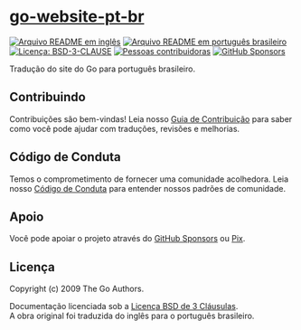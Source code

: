 # [go-website-pt-br][page]

[![Arquivo README em inglês][badge-readme-en]][readme-en]
[![Arquivo README em português brasileiro][badge-readme-pt-br]][readme-pt-br]
[![Licença: BSD-3-CLAUSE][badge-license]][license]
[![Pessoas contribuidoras][badge-contributors]][contributors]
[![GitHub Sponsors][badge-github-sponsors]][github-sponsors]

Tradução do site do Go para português brasileiro.

## Contribuindo

Contribuições são bem-vindas!
Leia nosso [Guia de Contribuição][contributing] para saber como você pode ajudar
com traduções, revisões e melhorias.

## Código de Conduta

Temos o comprometimento de fornecer uma comunidade acolhedora.
Leia nosso [Código de Conduta][code-of-conduct] para entender nossos padrões de
comunidade.

## Apoio

Você pode apoiar o projeto através do [GitHub Sponsors][github-sponsors] ou
[Pix][sponsor].

## Licença

Copyright (c) 2009 The Go Authors.

Documentação licenciada sob a [Licença BSD de 3 Cláusulas][license].<br>
A obra original foi traduzida do inglês para o português brasileiro.

[badge-contributors]: https://img.shields.io/github/contributors/docsdevbr/go-website-pt-br

[badge-github-sponsors]: https://img.shields.io/github/sponsors/docsdevbr

[badge-license]: https://img.shields.io/github/license/docsdevbr/go-website-pt-br

[badge-readme-en]: https://img.shields.io/badge/lang-en-blue

[badge-readme-pt-br]: https://img.shields.io/badge/lang-pt--br-blue

[code-of-conduct]: https://github.com/docsdevbr/.github/blob/main/CODE_OF_CONDUCT.md

[contributing]: https://github.com/docsdevbr/.github/blob/main/CONTRIBUTING.md

[contributors]: https://github.com/docsdevbr/go-website-pt-br/graphs/contributors

[github-sponsors]: https://github.com/sponsors/docsdevbr

[license]: LICENSE

[page]: https://pt.docs.dev.br/p/go/

[readme-en]: README.EN.md

[readme-pt-br]: README.md

[sponsor]: https://pt.docs.dev.br/sponsor
